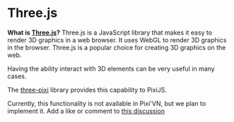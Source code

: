 # Three.js

**What is [Three.js](https://it.esotericsoftware.com/)?** Three.js is a JavaScript library that makes it easy to render 3D graphics in a web browser. It uses WebGL to render 3D graphics in the browser. Three.js is a popular choice for creating 3D graphics on the web.

Having the ability interact with 3D elements can be very useful in many cases.

The [three-pixi](https://it.esotericsoftware.com/three-pixi) library provides this capability to PixiJS.

Currently, this functionality is not available in Pixi'VN, but we plan to implement it. Add a like or comment to [this discussion](https://github.com/DRincs-Productions/pixi-vn/discussions/347)
